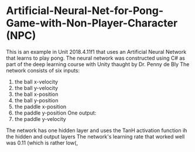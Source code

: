# Artificial-Neural-Net-for-Pong-Game-with-Non-Player-Character (NPC)

This is an example in Unit 2018.4.11f1 that uses an Artificial Neural Network that learns to play pong.
The neural network was constructed using C# as part of the deep learning course with Unity thaught by Dr. Penny de Bly
The network consists of six inputs:
1. the ball x-velocity
2. the ball y-velocity
3. the ball x-position
4. the ball y-position
5. the paddle x-position
6. the paddle y-position
One output:
1. the paddle y-velocity

The network has one hidden layer and uses the TanH activation function ih the hidden and output layers
The network's learning rate that worked well was 0.11 (which is rather low(,
